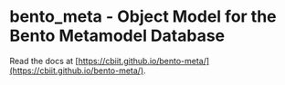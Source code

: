 # bento_meta - Object Model for the Bento Metamodel Database

Read the docs at
[https://cbiit.github.io/bento-meta/](https://cbiit.github.io/bento-meta/).


